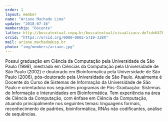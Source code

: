 ```yaml
---
order: 1
layout: member
name: "Ariane Machado Lima"
update: "2018-07-16"
membership: "Docente"
lattes: http://buscatextual.cnpq.br/buscatextual/visualizacv.do?id=K4703763H4"
orcid: "https://orcid.org/0000-0002-5719-338X"
mail: ariane.machado@usp.br
photo: "img/members/ariane.jpg"
---
```


Possui graduação em Ciência da Computação pela Universidade de São Paulo (1998), mestrado em Ciências da Computação pela Universidade de São Paulo (2002) e doutorado em Bioinformatica pela Universidade de São Paulo (2006), pós-doutorado pela Universidade de São Paulo. Atualmente é Docente do Curso de Sistemas de Informação da Universidade de São Paulo e orientadora nos seguintes programas de Pós-Graduação: Sistemas de Informação e Interunidades em Bioinformática. Tem experiência na área de Ciência da Computação, com ênfase em Ciência da Computação, atuando principalmente nos seguintes temas: linguagens formais, reconhecimento de padrões, bioinformática, RNAs não codificantes, análise de sequências.
